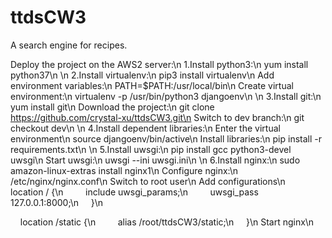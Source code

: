# ttdsCW3
A search engine for recipes.

Deploy the project on the AWS2 server:\n
1.Install python3:\n
yum install python37\n
\n
2.Install virtualenv:\n
pip3 install virtualenv\n
Add environment variables:\n
PATH=$PATH:/usr/local/bin\n
Create virtual environment:\n
virtualenv -p /usr/bin/python3 djangoenv\n
\n
3.Install git:\n
yum install git\n
Download the project:\n
git clone https://github.com/crystal-xu/ttdsCW3.git\n
Switch to dev branch:\n
git checkout dev\n
\n
4.Install dependent libraries:\n
Enter the virtual environment\n
source djangoenv/bin/active\n
Install libraries:\n
pip install -r requirements.txt\n
\n
5.Install uwsgi:\n
pip install gcc python3-devel uwsgi\n
Start uwsgi:\n
uwsgi --ini uwsgi.ini\n
\n
6.Install nginx:\n
sudo amazon-linux-extras install nginx1\n
Configure nginx:\n
/etc/nginx/nginx.conf\n
Switch to root user\n
Add configurations\n
    location / {\n
        include uwsgi_params;\n
        uwsgi_pass 127.0.0.1:8000;\n
    }\n

    location /static {\n
        alias /root/ttdsCW3/static;\n
    }\n
Start nginx\n


